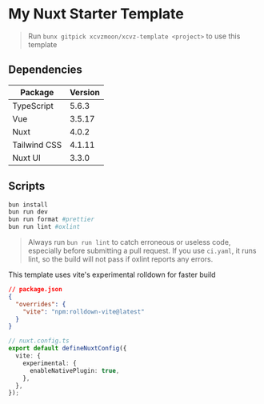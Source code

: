 # My Nuxt Starter Template

> Run `bunx gitpick xcvzmoon/xcvz-template <project>` to use this template

## Dependencies

| Package      | Version |
| ------------ | ------- |
| TypeScript   | 5.6.3   |
| Vue          | 3.5.17  |
| Nuxt         | 4.0.2   |
| Tailwind CSS | 4.1.11  |
| Nuxt UI      | 3.3.0   |

## Scripts

```bash
bun install
bun run dev
bun run format #prettier
bun run lint #oxlint
```

> Always run `bun run lint` to catch erroneous or useless code, especially before submitting a pull request. If you use `ci.yaml`, it runs lint, so the build will not pass if oxlint reports any errors.

This template uses vite's experimental rolldown for faster build

```json
// package.json
{
  "overrides": {
    "vite": "npm:rolldown-vite@latest"
  }
}
```

```typescript
// nuxt.config.ts
export default defineNuxtConfig({
  vite: {
    experimental: {
      enableNativePlugin: true,
    },
  },
});
```
